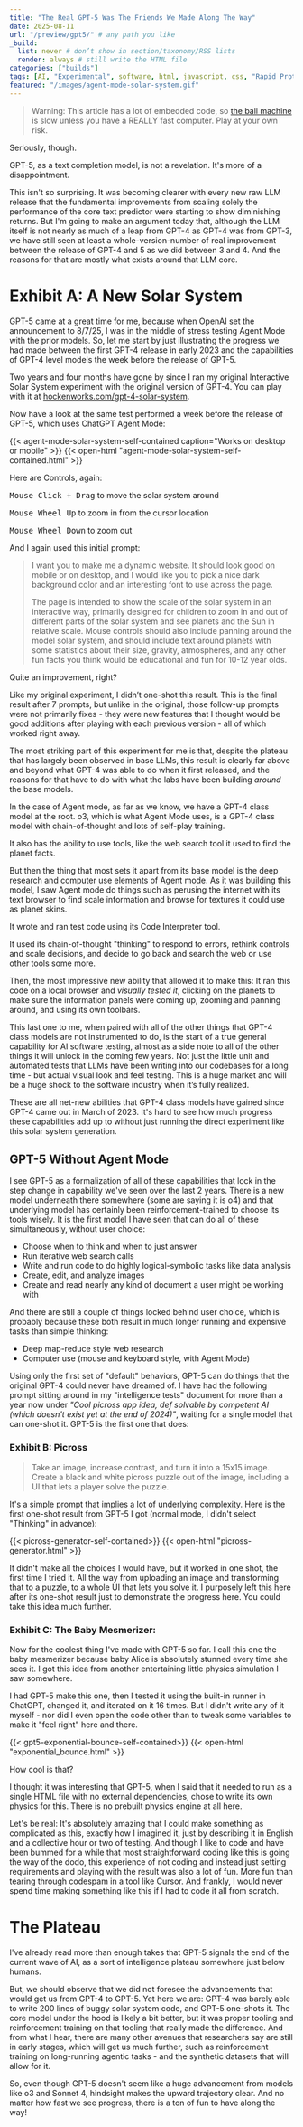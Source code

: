 ```yaml
---
title: "The Real GPT-5 Was The Friends We Made Along The Way"
date: 2025-08-11
url: "/preview/gpt5/" # any path you like
_build:
  list: never # don’t show in section/taxonomy/RSS lists
  render: always # still write the HTML file
categories: ["builds"]
tags: [AI, "Experimental", software, html, javascript, css, "Rapid Prototyping"]
featured: "/images/agent-mode-solar-system.gif"
---
```


> Warning: This article has a lot of embedded code, so [the ball machine](/this-website/#ball-machine---the-game) is slow unless you have a REALLY fast computer. Play at your own risk.

Seriously, though.

GPT-5, as a text completion model, is not a revelation. It's more of a disappointment.

This isn't so surprising. It was becoming clearer with every new raw LLM release that the fundamental improvements from scaling solely the performance of the core text predictor were starting to show diminishing returns. But I'm going to make an argument today that, although the LLM itself is not nearly as much of a leap from GPT-4 as GPT-4 was from GPT-3, we have still seen at least a whole-version-number of real improvement between the release of GPT-4 and 5 as we did between 3 and 4. And the reasons for that are mostly what exists around that LLM core.

# Exhibit A: A New Solar System

GPT-5 came at a great time for me, because when OpenAI set the announcement to 8/7/25, I was in the middle of stress testing Agent Mode with the prior models. So, let me start by just illustrating the progress we had made between the first GPT-4 release in early 2023 and the capabilities of GPT-4 level models the week before the release of GPT-5.

Two years and four months have gone by since I ran my original Interactive Solar System experiment with the original version of GPT-4. You can play with it at [hockenworks.com/gpt-4-solar-system](/gpt-4-solar-system).

Now have a look at the same test performed a week before the release of GPT-5, which uses ChatGPT Agent Mode:

<!--more-->

{{< agent-mode-solar-system-self-contained caption="Works on desktop or mobile" >}}
{{< open-html "agent-mode-solar-system-self-contained.html" >}}

Here are Controls, again:

<kbd>Mouse Click + Drag</kbd> to move the solar system around

<kbd>Mouse Wheel Up</kbd> to zoom in from the cursor location

<kbd>Mouse Wheel Down</kbd> to zoom out

And I again used this initial prompt:

> I want you to make me a dynamic website. It should look good on mobile or on desktop, and I would like you to pick a nice dark background color and an interesting font to use across the page.
>
> The page is intended to show the scale of the solar system in an interactive way, primarily designed for children to zoom in and out of different parts of the solar system and see planets and the Sun in relative scale. Mouse controls should also include panning around the model solar system, and should include text around planets with some statistics about their size, gravity, atmospheres, and any other fun facts you think would be educational and fun for 10-12 year olds.
> &nbsp;

Quite an improvement, right?

Like my original experiment, I didn’t one-shot this result. This is the final result after 7 prompts, but unlike in the original, those follow-up prompts were not primarily fixes - they were new features that I thought would be good additions after playing with each previous version - all of which worked right away.

The most striking part of this experiment for me is that, despite the plateau that has largely been observed in base LLMs, this result is clearly far above and beyond what GPT-4 was able to do when it first released, and the reasons for that have to do with what the labs have been building _around_ the base models.

In the case of Agent mode, as far as we know, we have a GPT-4 class model at the root. o3, which is what Agent Mode uses, is a GPT-4 class model with chain-of-thought and lots of self-play training.

It also has the ability to use tools, like the web search tool it used to find the planet facts.

But then the thing that most sets it apart from its base model is the deep research and computer use elements of Agent mode. As it was building this model, I saw Agent mode do things such as perusing the internet with its text browser to find scale information and browse for textures it could use as planet skins.

It wrote and ran test code using its Code Interpreter tool.

It used its chain-of-thought "thinking" to respond to errors, rethink controls and scale decisions, and decide to go back and search the web or use other tools some more.

Then, the most impressive new ability that allowed it to make this: It ran this code on a local browser and _visually tested it_, clicking on the planets to make sure the information panels were coming up, zooming and panning around, and using its own toolbars.

This last one to me, when paired with all of the other things that GPT-4 class models are not instrumented to do, is the start of a true general capability for AI software testing, almost as a side note to all of the other things it will unlock in the coming few years. Not just the little unit and automated tests that LLMs have been writing into our codebases for a long time - but actual visual look and feel testing. This is a huge market and will be a huge shock to the software industry when it’s fully realized.

These are all net-new abilities that GPT-4 class models have gained since GPT-4 came out in March of 2023. It's hard to see how much progress these capabilities add up to without just running the direct experiment like this solar system generation.

## GPT-5 Without Agent Mode

I see GPT-5 as a formalization of all of these capabilities that lock in the step change in capability we've seen over the last 2 years. There is a new model underneath there somewhere (some are saying it is o4) and that underlying model has certainly been reinforcement-trained to choose its tools wisely. It is the first model I have seen that can do all of these simultaneously, without user choice:

- Choose when to think and when to just answer
- Run iterative web search calls
- Write and run code to do highly logical-symbolic tasks like data analysis
- Create, edit, and analyze images
- Create and read nearly any kind of document a user might be working with

And there are still a couple of things locked behind user choice, which is probably because these both result in much longer running and expensive tasks than simple thinking:

- Deep map-reduce style web research
- Computer use (mouse and keyboard style, with Agent Mode)

Using only the first set of "default" behaviors, GPT-5 can do things that the original GPT-4 could never have dreamed of. I have had the following prompt sitting around in my "intelligence tests" document for more than a year now under _"Cool picross app idea, def solvable by competent AI (which doesn't exist yet at the end of 2024)"_, waiting for a single model that can one-shot it. GPT-5 is the first one that does:

### Exhibit B: Picross

> Take an image, increase contrast, and turn it into a 15x15 image. Create a black and white picross puzzle out of the image, including a UI that lets a player solve the puzzle.

It's a simple prompt that implies a lot of underlying complexity. Here is the first one-shot result from GPT-5 I got (normal mode, I didn't select "Thinking" in advance):

{{< picross-generator-self-contained>}}
{{< open-html "picross-generator.html" >}}

It didn't make all the choices I would have, but it worked in one shot, the first time I tried it. All the way from uploading an image and transforming that to a puzzle, to a whole UI that lets you solve it. I purposely left this here after its one-shot result just to demonstrate the progress here. You could take this idea much further.

### Exhibit C: The Baby Mesmerizer:

Now for the coolest thing I've made with GPT-5 so far. I call this one the baby mesmerizer because baby Alice is absolutely stunned every time she sees it. I got this idea from another entertaining little physics simulation I saw somewhere.

I had GPT-5 make this one, then I tested it using the built-in runner in ChatGPT, changed it, and iterated on it 16 times. But I didn't write any of it myself - nor did I even open the code other than to tweak some variables to make it "feel right" here and there.

{{< gpt5-exponential-bounce-self-contained>}}
{{< open-html "exponential_bounce.html" >}}

How cool is that?

I thought it was interesting that GPT-5, when I said that it needed to run as a single HTML file with no external dependencies, chose to write its own physics for this. There is no prebuilt physics engine at all here.

Let's be real: It's absolutely amazing that I could make something as complicated as this, exactly how I imagined it, just by describing it in English and a collective hour or two of testing. And though I like to code and have been bummed for a while that most straightforward coding like this is going the way of the dodo, this experience of not coding and instead just setting requirements and playing with the result was also a lot of fun. More fun than tearing through codespam in a tool like Cursor. And frankly, I would never spend time making something like this if I had to code it all from scratch.

# The Plateau

I've already read more than enough takes that GPT-5 signals the end of the current wave of AI, as a sort of intelligence plateau somewhere just below humans.

But, we should observe that we did not foresee the advancements that would get us from GPT-4 to GPT-5. Yet here we are: GPT-4 was barely able to write 200 lines of buggy solar system code, and GPT-5 one-shots it. The core model under the hood is likely a bit better, but it was proper tooling and reinforcement training on that tooling that really made the difference. And from what I hear, there are many other avenues that researchers say are still in early stages, which will get us much further, such as reinforcement training on long-running agentic tasks - and the synthetic datasets that will allow for it.

So, even though GPT-5 doesn't seem like a huge advancement from models like o3 and Sonnet 4, hindsight makes the upward trajectory clear. And no matter how fast we see progress, there is a ton of fun to have along the way!
